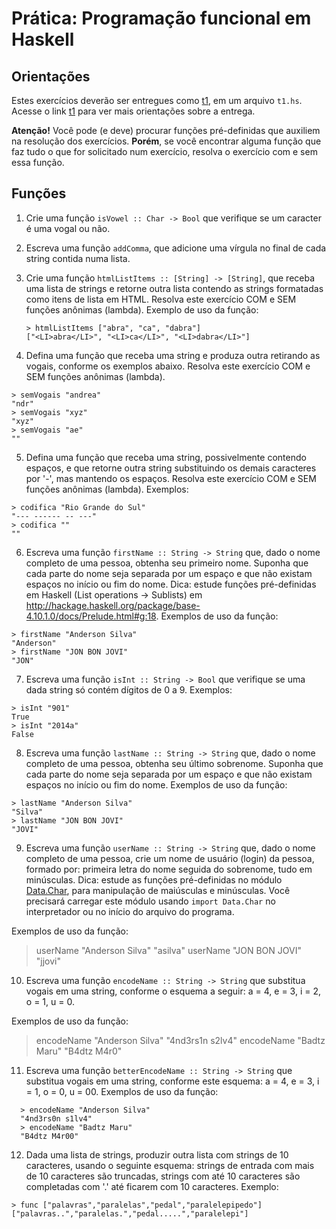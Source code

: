 # Prática: Programação funcional em Haskell

## Orientações

Estes exercícios deverão ser entregues como [t1](../../../trabalhos/t1), em um arquivo `t1.hs`. Acesse o link [t1](../../../trabalhos/t1) para ver mais orientações sobre a entrega.

**Atenção!** Você pode (e deve) procurar funções pré-definidas que auxiliem na resolução dos exercícios. **Porém**, se você encontrar alguma função que faz tudo o que for solicitado num exercício, resolva o exercício com e sem essa função.


## Funções


1. Crie uma função `isVowel :: Char -> Bool` que verifique se um caracter é uma vogal ou não.

2. Escreva uma função `addComma`, que adicione uma vírgula no final de cada string contida numa lista.

3. Crie uma função `htmlListItems :: [String] -> [String]`, que receba uma lista de strings e retorne outra lista contendo as strings formatadas como itens de lista em HTML. Resolva este exercício COM e SEM funções anônimas (lambda). Exemplo de uso da função:

   ```
   > htmlListItems ["abra", "ca", "dabra"]
   ["<LI>abra</LI>", "<LI>ca</LI>", "<LI>dabra</LI>"]
   ```

4. Defina uma função que receba uma string e produza outra retirando as vogais, conforme os exemplos abaixo. Resolva este exercício COM e SEM funções anônimas (lambda).

  ```
  > semVogais "andrea"
  "ndr"
  > semVogais "xyz"
  "xyz"
  > semVogais "ae"
  ""
  ```

5. Defina uma função que receba uma string, possivelmente contendo espaços, e que retorne outra string substituindo os demais caracteres por '-', mas mantendo os espaços. Resolva este exercício COM e SEM funções anônimas (lambda). Exemplos:

  ```
  > codifica "Rio Grande do Sul"
  "--- ------ -- ---"
  > codifica ""
  ""
  ```

6. Escreva uma função `firstName :: String -> String` que, dado o nome completo de uma pessoa, obtenha seu primeiro nome. Suponha que cada parte do nome seja separada por um espaço e que não existam espaços no início ou fim do nome. Dica: estude funções pré-definidas em Haskell (List operations -> Sublists) em http://hackage.haskell.org/package/base-4.10.1.0/docs/Prelude.html#g:18.  Exemplos de uso da função:

  ```
  > firstName "Anderson Silva"
  "Anderson"
  > firstName "JON BON JOVI"
  "JON"
  ```

7. Escreva uma função `isInt :: String -> Bool` que verifique se uma dada string só contém dígitos de 0 a 9. Exemplos:

  ```
  > isInt "901"
  True
  > isInt "2014a"
  False
  ```

8. Escreva uma função `lastName :: String -> String` que, dado o nome completo de uma pessoa, obtenha seu último sobrenome. Suponha que cada parte do nome seja separada por um espaço e que não existam espaços no início ou fim do nome. Exemplos de uso da função:

  ```
  > lastName "Anderson Silva"
  "Silva"
  > lastName "JON BON JOVI"
  "JOVI"
  ```

9. Escreva uma função `userName :: String -> String` que, dado o nome completo de uma pessoa, crie um nome de usuário (login) da pessoa, formado por: primeira letra do nome seguida do sobrenome, tudo em minúsculas. Dica: estude as funções pré-definidas no módulo [Data.Char](http://hackage.haskell.org/package/base-4.10.1.0/docs/Data-Char.html), para manipulação de maiúsculas e minúsculas. Você precisará carregar este módulo usando `import Data.Char` no interpretador ou no início do arquivo do programa.

  Exemplos de uso da função:

  > userName "Anderson Silva"
  "asilva"
  > userName "JON BON JOVI"
  "jjovi"

10. Escreva uma função `encodeName :: String -> String` que substitua vogais em uma string, conforme o esquema a seguir: a = 4, e = 3, i = 2, o = 1, u = 0.

  Exemplos de uso da função:

  > encodeName "Anderson Silva"
  "4nd3rs1n s2lv4"
  > encodeName "Badtz Maru"
  "B4dtz M4r0"

11. Escreva uma função `betterEncodeName :: String -> String` que substitua vogais em uma string, conforme este esquema: a = 4, e = 3, i = 1, o = 0, u = 00.  Exemplos de uso da função:

  ```
    > encodeName "Anderson Silva"
    "4nd3rs0n s1lv4"
    > encodeName "Badtz Maru"
    "B4dtz M4r00"
  ```

12. Dada uma lista de strings, produzir outra lista com strings de 10 caracteres, usando o seguinte esquema: strings de entrada com mais de 10 caracteres são truncadas, strings com até 10 caracteres são completadas com '.' até ficarem com 10 caracteres. Exemplo:

  ```
  > func ["palavras","paralelas","pedal","paralelepipedo"]
  ["palavras..","paralelas.","pedal.....","paralelepi"]
  ```
